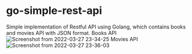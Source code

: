# go-simple-rest-api
Simple implementation of Restful API using Golang, which contains books and movies API with JSON format.
Books API
![Screenshot from 2022-03-27 23-34-25](https://user-images.githubusercontent.com/45221381/160291417-340cc487-5484-4cdf-b6e1-876b01eea57e.png)
Movies API
![Screenshot from 2022-03-27 23-36-03](https://user-images.githubusercontent.com/45221381/160291457-51288b4a-8ade-494f-93cb-b202bae8045d.png)

